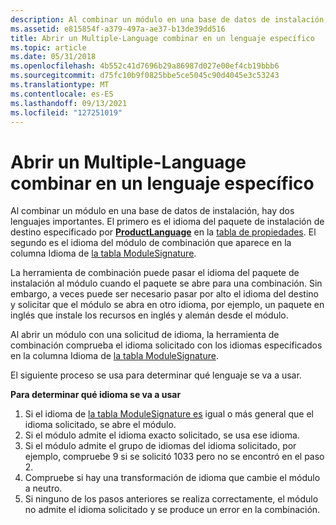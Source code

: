 ```yaml
---
description: Al combinar un módulo en una base de datos de instalación, hay dos lenguajes importantes.
ms.assetid: e815854f-a379-497a-ae37-b13de39dd516
title: Abrir un Multiple-Language combinar en un lenguaje específico
ms.topic: article
ms.date: 05/31/2018
ms.openlocfilehash: 4b552c41d7696b29a86987d027e00ef4cb19bbb6
ms.sourcegitcommit: d75fc10b9f0825bbe5ce5045c90d4045e3c53243
ms.translationtype: MT
ms.contentlocale: es-ES
ms.lasthandoff: 09/13/2021
ms.locfileid: "127251019"
---
```

# <a name="opening-a-multiple-language-merge-module-in-a-specific-language"></a>Abrir un Multiple-Language combinar en un lenguaje específico

Al combinar un módulo en una base de datos de instalación, hay dos lenguajes importantes. El primero es el idioma del paquete de instalación de destino especificado por [**ProductLanguage**](productlanguage.md) en la [tabla de propiedades](property-table.md). El segundo es el idioma del módulo de combinación que aparece en la columna Idioma de [la tabla ModuleSignature](modulesignature-table.md).

La herramienta de combinación puede pasar el idioma del paquete de instalación al módulo cuando el paquete se abre para una combinación. Sin embargo, a veces puede ser necesario pasar por alto el idioma del destino y solicitar que el módulo se abra en otro idioma, por ejemplo, un paquete en inglés que instale los recursos en inglés y alemán desde el módulo.

Al abrir un módulo con una solicitud de idioma, la herramienta de combinación comprueba el idioma solicitado con los idiomas especificados en la columna Idioma de [la tabla ModuleSignature](modulesignature-table.md).

El siguiente proceso se usa para determinar qué lenguaje se va a usar.

**Para determinar qué idioma se va a usar**

1.  Si el idioma de [la tabla ModuleSignature es](modulesignature-table.md) igual o más general que el idioma solicitado, se abre el módulo.
2.  Si el módulo admite el idioma exacto solicitado, se usa ese idioma.
3.  Si el módulo admite el grupo de idiomas del idioma solicitado, por ejemplo, compruebe 9 si se solicitó 1033 pero no se encontró en el paso 2.
4.  Compruebe si hay una transformación de idioma que cambie el módulo a neutro.
5.  Si ninguno de los pasos anteriores se realiza correctamente, el módulo no admite el idioma solicitado y se produce un error en la combinación.

 

 



